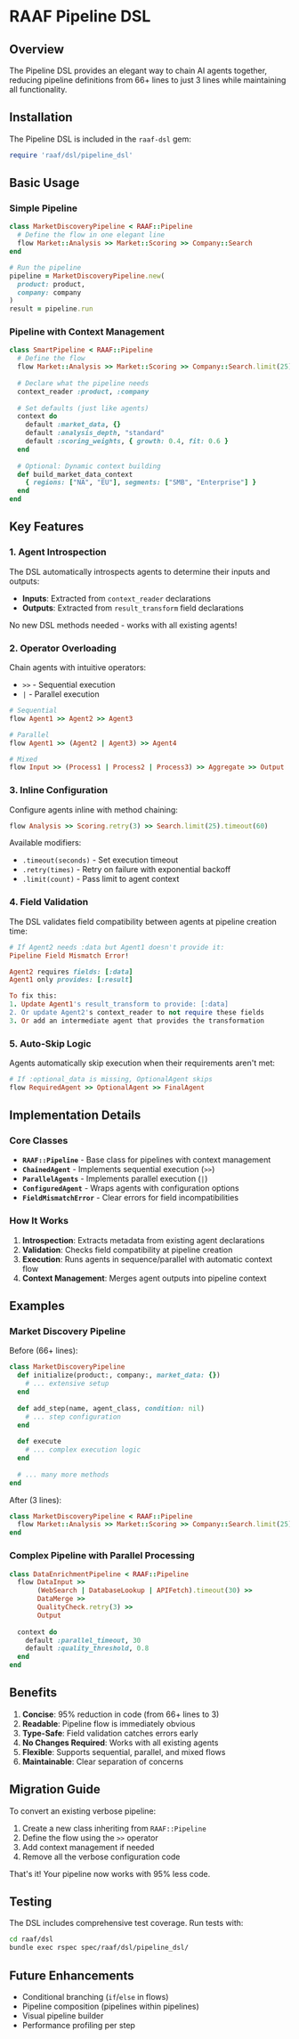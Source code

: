 # RAAF Pipeline DSL

## Overview

The Pipeline DSL provides an elegant way to chain AI agents together, reducing pipeline definitions from 66+ lines to just 3 lines while maintaining all functionality.

## Installation

The Pipeline DSL is included in the `raaf-dsl` gem:

```ruby
require 'raaf/dsl/pipeline_dsl'
```

## Basic Usage

### Simple Pipeline

```ruby
class MarketDiscoveryPipeline < RAAF::Pipeline
  # Define the flow in one elegant line
  flow Market::Analysis >> Market::Scoring >> Company::Search
end

# Run the pipeline
pipeline = MarketDiscoveryPipeline.new(
  product: product,
  company: company
)
result = pipeline.run
```

### Pipeline with Context Management

```ruby
class SmartPipeline < RAAF::Pipeline
  # Define the flow
  flow Market::Analysis >> Market::Scoring >> Company::Search.limit(25)
  
  # Declare what the pipeline needs
  context_reader :product, :company
  
  # Set defaults (just like agents)
  context do
    default :market_data, {}
    default :analysis_depth, "standard"
    default :scoring_weights, { growth: 0.4, fit: 0.6 }
  end
  
  # Optional: Dynamic context building
  def build_market_data_context
    { regions: ["NA", "EU"], segments: ["SMB", "Enterprise"] }
  end
end
```

## Key Features

### 1. Agent Introspection

The DSL automatically introspects agents to determine their inputs and outputs:

- **Inputs**: Extracted from `context_reader` declarations
- **Outputs**: Extracted from `result_transform` field declarations

No new DSL methods needed - works with all existing agents!

### 2. Operator Overloading

Chain agents with intuitive operators:

- `>>` - Sequential execution
- `|` - Parallel execution

```ruby
# Sequential
flow Agent1 >> Agent2 >> Agent3

# Parallel
flow Agent1 >> (Agent2 | Agent3) >> Agent4

# Mixed
flow Input >> (Process1 | Process2 | Process3) >> Aggregate >> Output
```

### 3. Inline Configuration

Configure agents inline with method chaining:

```ruby
flow Analysis >> Scoring.retry(3) >> Search.limit(25).timeout(60)
```

Available modifiers:
- `.timeout(seconds)` - Set execution timeout
- `.retry(times)` - Retry on failure with exponential backoff
- `.limit(count)` - Pass limit to agent context

### 4. Field Validation

The DSL validates field compatibility between agents at pipeline creation time:

```ruby
# If Agent2 needs :data but Agent1 doesn't provide it:
Pipeline Field Mismatch Error!

Agent2 requires fields: [:data]
Agent1 only provides: [:result]

To fix this:
1. Update Agent1's result_transform to provide: [:data]
2. Or update Agent2's context_reader to not require these fields
3. Or add an intermediate agent that provides the transformation
```

### 5. Auto-Skip Logic

Agents automatically skip execution when their requirements aren't met:

```ruby
# If :optional_data is missing, OptionalAgent skips
flow RequiredAgent >> OptionalAgent >> FinalAgent
```

## Implementation Details

### Core Classes

- **`RAAF::Pipeline`** - Base class for pipelines with context management
- **`ChainedAgent`** - Implements sequential execution (`>>`)
- **`ParallelAgents`** - Implements parallel execution (`|`)
- **`ConfiguredAgent`** - Wraps agents with configuration options
- **`FieldMismatchError`** - Clear errors for field incompatibilities

### How It Works

1. **Introspection**: Extracts metadata from existing agent declarations
2. **Validation**: Checks field compatibility at pipeline creation
3. **Execution**: Runs agents in sequence/parallel with automatic context flow
4. **Context Management**: Merges agent outputs into pipeline context

## Examples

### Market Discovery Pipeline

Before (66+ lines):
```ruby
class MarketDiscoveryPipeline
  def initialize(product:, company:, market_data: {})
    # ... extensive setup
  end
  
  def add_step(name, agent_class, condition: nil)
    # ... step configuration
  end
  
  def execute
    # ... complex execution logic
  end
  
  # ... many more methods
end
```

After (3 lines):
```ruby
class MarketDiscoveryPipeline < RAAF::Pipeline
  flow Market::Analysis >> Market::Scoring >> Company::Search.limit(25)
end
```

### Complex Pipeline with Parallel Processing

```ruby
class DataEnrichmentPipeline < RAAF::Pipeline
  flow DataInput >> 
       (WebSearch | DatabaseLookup | APIFetch).timeout(30) >> 
       DataMerge >> 
       QualityCheck.retry(3) >> 
       Output
       
  context do
    default :parallel_timeout, 30
    default :quality_threshold, 0.8
  end
end
```

## Benefits

1. **Concise**: 95% reduction in code (from 66+ lines to 3)
2. **Readable**: Pipeline flow is immediately obvious
3. **Type-Safe**: Field validation catches errors early
4. **No Changes Required**: Works with all existing agents
5. **Flexible**: Supports sequential, parallel, and mixed flows
6. **Maintainable**: Clear separation of concerns

## Migration Guide

To convert an existing verbose pipeline:

1. Create a new class inheriting from `RAAF::Pipeline`
2. Define the flow using the `>>` operator
3. Add context management if needed
4. Remove all the verbose configuration code

That's it! Your pipeline now works with 95% less code.

## Testing

The DSL includes comprehensive test coverage. Run tests with:

```bash
cd raaf/dsl
bundle exec rspec spec/raaf/dsl/pipeline_dsl/
```

## Future Enhancements

- Conditional branching (`if`/`else` in flows)
- Pipeline composition (pipelines within pipelines)
- Visual pipeline builder
- Performance profiling per step